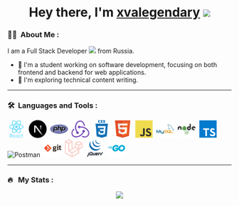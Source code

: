 <!--
<h1 align="center">Hi there, I'm <a href="https://vk.com/xvalegendary" target="_blank">xvalegendary</a> 
<img src="https://github.com/blackcater/blackcater/raw/main/images/Hi.gif" height="32"/></h1>
<h3 style="text-decoration:underline;" align="center">from 🇷🇺</h3>


<div align='center'>
<h3 align='center' style="text-decoration:underline;">Most used languages</h3>
    <img src="https://github-readme-stats.vercel.app/api/top-langs/?username=xvalegendary&theme=dracula&show_icons=true)](https://https://github.com/xvalegendary/xvalegendary" />
</div>
-->




<h1 align="center">Hey there, I'm <a href="https://vk.com/xvalegendary" target="_blank">xvalegendary</a> <img src="https://media.giphy.com/media/hvRJCLFzcasrR4ia7z/giphy.gif" width="40"></h1>



### :woman_technologist: &nbsp;About Me :

I am a Full Stack Developer <img src="https://media.giphy.com/media/WUlplcMpOCEmTGBtBW/giphy.gif" width="30"> from Russia.

- 🔭 I'm a student working on software development, focusing on both frontend and backend for web applications.
- 🌱 I'm exploring technical content writing.

---

### 🛠 &nbsp;Languages and Tools :

<p>
<img src="https://github.com/devicons/devicon/blob/master/icons/react/react-original-wordmark.svg" title="React" alt="React" width="40" height="40"/>&nbsp;
<img src="https://github.com/devicons/devicon/blob/master/icons/nextjs/nextjs-original.svg" title="NextJs" alt="Nextjs " width="40" height="40"/>&nbsp;
<img src="https://github.com/devicons/devicon/blob/master/icons/php/php-original.svg" title="php" alt="php" width="40" height="40"/>&nbsp;
<img src="https://github.com/devicons/devicon/blob/master/icons/redux/redux-original.svg" title="Redux" alt="Redux " width="40" height="40"/>&nbsp;
<img src="https://github.com/devicons/devicon/blob/master/icons/css3/css3-plain-wordmark.svg"  title="CSS3" alt="CSS" width="40" height="40"/>&nbsp;
<img src="https://github.com/devicons/devicon/blob/master/icons/html5/html5-original.svg" title="HTML5" alt="HTML" width="40" height="40"/>&nbsp;
<img src="https://github.com/devicons/devicon/blob/master/icons/javascript/javascript-original.svg" title="JavaScript" alt="JavaScript" width="40" height="40"/>&nbsp;
<img src="https://github.com/devicons/devicon/blob/master/icons/mysql/mysql-original-wordmark.svg" title="MySQL"  alt="MySQL" width="40" height="40"/>&nbsp;
<img src="https://github.com/devicons/devicon/blob/master/icons/nodejs/nodejs-original-wordmark.svg" title="NodeJS" alt="NodeJS" width="40" height="40"/>&nbsp;
<img src="https://github.com/devicons/devicon/blob/master/icons/typescript/typescript-original.svg" title="TS" alt="TS" width="40" height="40"/>&nbsp;
<img src="https://www.vectorlogo.zone/logos/getpostman/getpostman-icon.svg" title="Postman"  alt="Postman" width="40" height="40"/>&nbsp;
<img src="https://github.com/devicons/devicon/blob/master/icons/git/git-original-wordmark.svg" title="Git" **alt="Git" width="40" height="40"/>&nbsp;
<img src="https://github.com/devicons/devicon/blob/master/icons/laravel/laravel-line.svg" title="laravel" **alt="laravel" width="40" height="40"/>&nbsp;
<img src="https://github.com/devicons/devicon/blob/master/icons/jquery/jquery-original-wordmark.svg" title="jquery" **alt="jquery" width="40" height="40"/>&nbsp;
<img src="https://github.com/devicons/devicon/blob/master/icons/go/go-original-wordmark.svg" title="go" **alt="golang" width="40" height="40"/>&nbsp;

</p>

---

### 🔥 &nbsp; My Stats :

<div align="center"><img src="https://github-readme-stats.vercel.app/api/top-langs/?username=xvalegendary&layout=compact&theme=vision-friendly-dark" /></div>

